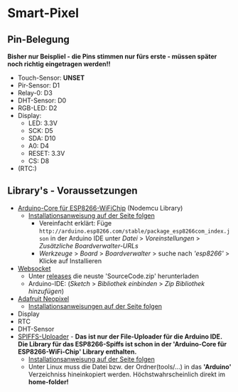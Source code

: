 # Smart-Pixel

## Pin-Belegung
**Bisher nur Beispliel - die Pins stimmen nur fürs erste - müssen später noch richtig eingetragen werden!!**
- Touch-Sensor: **UNSET**
- Pir-Sensor: D1
- Relay-0: D3
- DHT-Sensor: D0
- RGB-LED: D2
- Display:
	* LED: 3.3V
	* SCK: D5
	* SDA: D10
	* A0:  D4
	* RESET: 3.3V
	* CS: D8
- (RTC:)


## Library's - Voraussetzungen
- [Arduino-Core für ESP8266-WiFiChip](https://github.com/esp8266/Arduino) (Nodemcu Library)
	* [Installationsanweisung auf der Seite folgen](https://github.com/esp8266/Arduino#installing-with-boards-manager)
		* Vereinfacht erklärt: Füge `http://arduino.esp8266.com/stable/package_esp8266com_index.json` in der Arduino IDE unter *Datei* > *Voreinstellungen* > *Zusätzliche Boardverwalter-URLs*
		* *Werkzeuge* > *Board* > *Boardverwalter* > suche nach *'esp8266'* > Klicke auf Installieren
- [Websocket](https://github.com/Links2004/arduinoWebSockets)
	* Unter [releases](https://github.com/Links2004/arduinoWebSockets/releases) die neuste 'SourceCode.zip' herunterladen
	* Arduino-IDE: (*Sketch* > *Bibliothek einbinden* > *Zip Bibliothek hinzufügen*)
- [Adafruit Neopixel](https://github.com/adafruit/Adafruit_NeoPixel) 
	* [Installationsanweisungen auf der Seite folgen](https://github.com/adafruit/Adafruit_NeoPixel#installation)
- Display
- RTC
- DHT-Sensor
- [SPIFFS-Uploader](https://github.com/esp8266/Arduino#installing-with-boards-manager) - **Das ist nur der File-Uploader für die Arduino IDE. Die Library für das ESP8266-Spiffs ist schon in der 'Arduino-Core für ESP8266-WiFi-Chip' Library enthalten.**
	* [Installationsanweisung auf der Seite folgen](https://github.com/esp8266/arduino-esp8266fs-plugin#installation)
	* Unter Linux muss die Datei bzw. der Ordner(tools/...) in das **'Arduino'** Verzeichniss hineinkopiert werden. Höchstwahrscheinlich direkt im **home-folder!**
